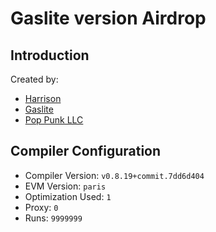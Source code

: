 # Gaslite version Airdrop

## Introduction
Created by:
- [Harrison](https://twitter.com/PopPunkOnChain)
- [Gaslite](https://twitter.com/GasliteGG)
- [Pop Punk LLC](https://twitter.com/PopPunkLLC)

## Compiler Configuration
- Compiler Version: `v0.8.19+commit.7dd6d404`
- EVM Version: `paris`
- Optimization Used: `1`
- Proxy: `0`
- Runs: `9999999`